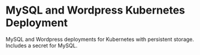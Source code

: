 # MySQL and Wordpress Kubernetes Deployment
MySQL and Wordpress deployments for Kubernetes with persistent storage.
Includes a secret for MySQL. 
